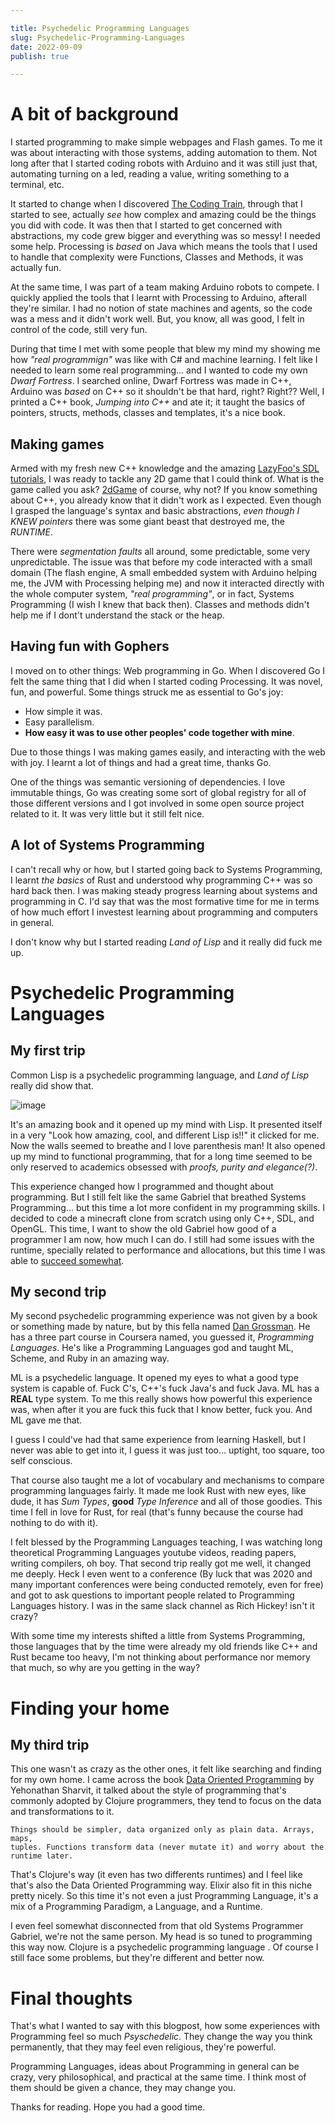 ```yaml
---

title: Psychedelic Programming Languages
slug: Psychedelic-Programming-Languages
date: 2022-09-09
publish: true 

---
```


# A bit of background 

I started programming to make simple webpages and Flash games. To me it was
about interacting with those systems, adding automation to them. Not long after
that I started coding robots with Arduino and it was still just that,
automating turning on a led, reading a value, writing something to a terminal,
etc.

It started to change when I discovered [The Coding
Train](https://www.youtube.com/c/TheCodingTrain), through that I started to
see, actually _see_ how complex and amazing could be the things you did with
code. It was then that I started  to get concerned with abstractions, my code
grew bigger and everything was so messy! I needed some help. Processing is
_based_ on Java which means the tools that I used to handle that complexity
were Functions, Classes and Methods, it was actually fun.


At the same time, I was part of a team making Arduino robots to compete. I
quickly applied the tools that I learnt with Processing to Arduino, afterall
they're similar. I had no notion of state machines and agents, so the code was
a mess and it didn't work well. But, you know, all was good, I felt in control
of the code, still very fun.


During that time I met with some people that blew my mind my showing me how
_"real programmign"_ was like with C# and machine learning. I felt like I
needed to learn some real programming... and I wanted to code my own _Dwarf
Fortress_. I searched online, Dwarf Fortress was made in C++, Arduino was
_based_ on C++ so it shouldn't be that hard, right? Right??  Well, I printed a
C++ book, _Jumping into C++_ and ate it; it taught the basics of pointers,
structs, methods, classes and templates, it's a nice book.

## Making games

Armed with my fresh new C++ knowledge and the amazing [LazyFoo's SDL
tutorials](https://lazyfoo.net/tutorials/SDL/), I was ready to tackle any 2D
game that I could think of.
What is the game called you ask? [2dGame](https://github.com/gbrls/2dGame) of
course, why not? If you know something about C++, you already know that it
didn't work as I expected. Even though I grasped the language's syntax and
basic abstractions, _even though I KNEW pointers_ there was some giant beast
that destroyed me, the *_RUNTIME_*.


There were _segmentation faults_ all around, some predictable, some very
unpredictable. The issue was that before my code interacted with a small domain
(The flash engine, A small embedded system with Arduino helping me, the JVM
with Processing helping me) and now it interacted directly with the whole
computer system, _"real programming"_, or in fact, Systems Programming (I wish
I knew that back then). Classes and methods didn't help me if I dont't
understand the stack or the heap.


## Having fun with Gophers

I moved on to other things: Web programming in Go. When I discovered Go I felt
the same thing that I did when I started coding Processing. It was novel, fun,
and powerful. Some things struck me as essential to Go's joy:

- How simple it was.
- Easy parallelism.
- **How easy it was to use other peoples' code together with mine**.

Due to those things I was making games easily, and interacting with the web 
with joy. I learnt a lot of things and had a great time, thanks Go.


One of the things was semantic versioning of dependencies. I love immutable
things, Go was creating some sort of global registry for all of those different
versions and I got involved in some open source project related to it. It was
very little but it still felt nice.

## A lot of Systems Programming

I can't recall why or how, but I started going back to Systems Programming, I
learnt _the basics_ of Rust and understood why programming C++ was so hard back
then.
I was making steady progress learning about systems and programming in C. I'd
say that was the most formative time for me in terms of how much effort I
investest learning about programming and computers in general.

I don't know why but I started reading _Land of Lisp_ and it really did fuck me up.


# Psychedelic Programming Languages

## My first trip

Common Lisp is a psychedelic programming language, and _Land of Lisp_ really
did show that. 


![image](https://www.lisperati.com/different.jpg)


It's an
amazing book and it opened up my mind with Lisp. It presented itself in a very
"Look how amazing, cool, and different Lisp is!!" it clicked for me. Now the
walls seemed to breathe and I love parenthesis man! It also opened up my mind
to functional programming, that for a long time seemed to be only
reserved to academics obsessed with _proofs, purity and elegance(?)_.


This experience changed how I programmed and thought about programming. But I
still felt like the same Gabriel that breathed Systems Programming... but this
time a lot more confident in my programming skills. I decided to code a
minecraft clone from scratch using only C++, SDL, and OpenGL. This time, I want
to show the old Gabriel how good of a programmer I am now, how much I can do. I
still had some issues with the runtime, specially related to performance and
allocations, but this time I was able to [succeed
somewhat](https://github.com/gbrls/myncraft).


## My second trip

My second psychedelic programming experience was not given by a book or
something made by nature, but by this fella named [Dan
Grossman](https://www.coursera.org/instructor/~873260). He has a three part
course in Coursera named, you guessed it, _Programming Languages_. He's like
a Programming Languages god and taught ML, Scheme, and Ruby in an amazing way.


ML is a psychedelic language. It opened my eyes to what a good type system is
capable of. Fuck C's,  C++'s fuck Java's and fuck Java. ML has a **REAL** type
system. To me this really shows how powerful this experience was, when after it
you are fuck this fuck that I know better, fuck you. And ML gave me that.

I guess I could've had that same experience from learning Haskell, but I never
was able to get into it, I guess it was just too... uptight, too square, too
self conscious.

That course also taught me a lot of vocabulary and mechanisms to compare
programming languages fairly. It made me look Rust with new eyes, like dude, it
has _Sum Types_, **good** _Type Inference_ and all of those goodies. This time
I fell in love for Rust, for real (that's funny because the course had nothing
to do with it).


I felt blessed by the Programming Languages teaching, I was watching long
theoretical Programming Languages youtube videos, reading papers, writing
compilers, oh boy. That second trip really got me well, it changed me deeply.
Heck I even went to a conference (By luck that was 2020 and many important
conferences were being conducted remotely, even for free) and got to ask
questions to important people related to Programming Languages history. I was
in the same slack channel as Rich Hickey! isn't it crazy?


With some time my interests shifted a little from Systems Programming, those
languages that by the time were already my old friends like C++ and Rust became
too heavy, I'm not thinking about performance nor memory that much, so why are
you getting in the way?

# Finding your home

## My third trip

This one wasn't as crazy as the other ones, it felt like searching and finding
for my own home. I came across the book [Data Oriented
Programming](https://www.manning.com/books/data-oriented-programming) by
Yehonathan Sharvit, it talked about the style of programming that's commonly
adopted by Clojure programmers, they tend to focus on the data and
transformations to it.

    Things should be simpler, data organized only as plain data. Arrays, maps,
    tuples. Functions transform data (never mutate it) and worry about the
    runtime later.

That's Clojure's way (it even has two differents runtimes) and I feel like
that's also the Data Oriented Programming way. Elixir also fit in this niche
pretty nicely. So this time it's not even a just Programming Language, it's a
mix of a Programming Paradigm, a Language, and a Runtime.


I even feel somewhat disconnected from that old Systems Programmer Gabriel,
we're not the same person. My head is so tuned to programming this way now.
Clojure is a psychedelic programming language . Of course I still face some
problems, but they're different and better now.


# Final thoughts

That's what I wanted to say with this blogpost, how some experiences with
Programming feel so much _Psyschedelic_. They change the way
you think permanently, that they may feel even religious, they're powerful.

Programming Languages, ideas about Programming in general can be crazy, very
philosophical, and practical at the same time. I think most of them should be
given a chance, they may change you.


Thanks for reading. Hope you had a good time.
